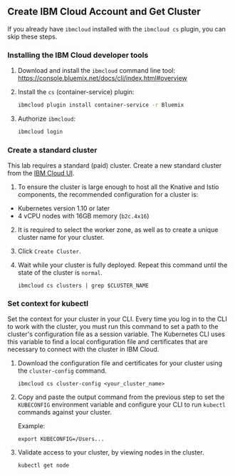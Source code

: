 ## Create IBM Cloud Account and Get Cluster

If you already have `ibmcloud` installed with the `ibmcloud cs` plugin, you can skip these steps.

### Installing the IBM Cloud developer tools

1. Download and install the `ibmcloud` command line tool:
    https://console.bluemix.net/docs/cli/index.html#overview

1. Install the `cs` (container-service) plugin:
    ```bash
    ibmcloud plugin install container-service -r Bluemix
    ```
1. Authorize `ibmcloud`:
    ```bash
    ibmcloud login
    ```

### Create a standard cluster
This lab requires a standard (paid) cluster. Create a new standard cluster from the [IBM Cloud UI](https://console.bluemix.net/containers-kubernetes/catalog/cluster/create).
1. To ensure the cluster is large enough to host all the Knative and Istio
components, the recommended configuration for a cluster is:
  - Kubernetes version 1.10 or later
  - 4 vCPU nodes with 16GB memory (`b2c.4x16`)

2. It is required to select the worker zone, as well as to create a unique cluster name for your cluster.

3. Click `Create Cluster`.

4. Wait while your cluster is fully deployed. Repeat this command until the state of the cluster is `normal`.

    ```
    ibmcloud cs clusters | grep $CLUSTER_NAME
    ```

### Set context for kubectl
Set the context for your cluster in your CLI. Every time you log in to the CLI to work with the cluster, you must run this command to set a path to the cluster's configuration file as a session variable. The Kubernetes CLI uses this variable to find a local configuration file and certificates that are necessary to connect with the cluster in IBM Cloud.

1. Download the configuration file and certificates for your cluster using the `cluster-config` command.

    ```shell
    ibmcloud cs cluster-config <your_cluster_name>
    ```

2. Copy and paste the output command from the previous step to set the `KUBECONFIG` environment variable and configure your CLI to run `kubectl` commands against your cluster.

    Example:
    ```shell
    export KUBECONFIG=/Users...
    ```

3. Validate access to your cluster, by viewing nodes in the cluster.

    ```shell
    kubectl get node
    ```
